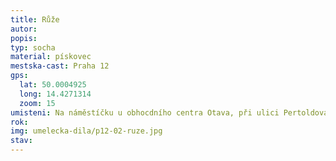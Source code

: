 ```yaml
---
title: Růže
autor: 
popis: 
typ: socha
material: pískovec
mestska-cast: Praha 12
gps:
  lat: 50.0004925
  long: 14.4271314
  zoom: 15
umisteni: Na náměstíčku u obhocdního centra Otava, při ulici Pertoldova
rok:
img: umelecka-dila/p12-02-ruze.jpg
stav:
---
```

